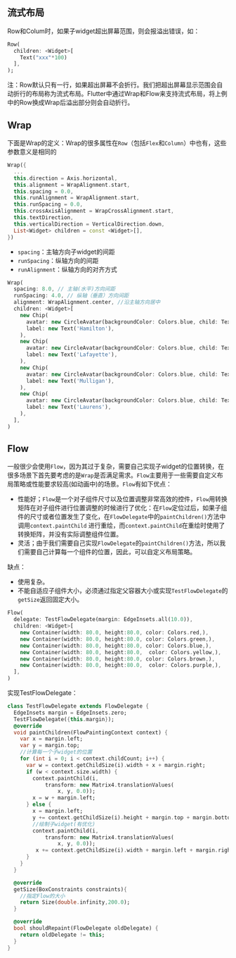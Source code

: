 ## 流式布局

Row和Colum时，如果子widget超出屏幕范围，则会报溢出错误，如：

```dart
Row(
  children: <Widget>[
    Text("xxx"*100)
  ],
);
```

注：Row默认只有一行，如果超出屏幕不会折行。我们把超出屏幕显示范围会自动折行的布局称为流式布局。Flutter中通过Wrap和Flow来支持流式布局，将上例中的Row换成Wrap后溢出部分则会自动折行。



## Wrap

下面是Wrap的定义：Wrap的很多属性在`Row`（包括`Flex`和`Column`）中也有，这些参数意义是相同的

```dart
Wrap({
  ...
  this.direction = Axis.horizontal,
  this.alignment = WrapAlignment.start,
  this.spacing = 0.0,
  this.runAlignment = WrapAlignment.start,
  this.runSpacing = 0.0,
  this.crossAxisAlignment = WrapCrossAlignment.start,
  this.textDirection,
  this.verticalDirection = VerticalDirection.down,
  List<Widget> children = const <Widget>[],
})
```

- `spacing`：主轴方向子widget的间距
- `runSpacing`：纵轴方向的间距
- `runAlignment`：纵轴方向的对齐方式

```dart
Wrap(
  spacing: 8.0, // 主轴(水平)方向间距
  runSpacing: 4.0, // 纵轴（垂直）方向间距
  alignment: WrapAlignment.center, //沿主轴方向居中
  children: <Widget>[
    new Chip(
      avatar: new CircleAvatar(backgroundColor: Colors.blue, child: Text('A')),
      label: new Text('Hamilton'),
    ),
    new Chip(
      avatar: new CircleAvatar(backgroundColor: Colors.blue, child: Text('M')),
      label: new Text('Lafayette'),
    ),
    new Chip(
      avatar: new CircleAvatar(backgroundColor: Colors.blue, child: Text('H')),
      label: new Text('Mulligan'),
    ),
    new Chip(
      avatar: new CircleAvatar(backgroundColor: Colors.blue, child: Text('J')),
      label: new Text('Laurens'),
    ),
  ],
)
```



## Flow

一般很少会使用`Flow`，因为其过于复杂，需要自己实现子widget的位置转换，在很多场景下首先要考虑的是`Wrap`是否满足需求。`Flow`主要用于一些需要自定义布局策略或性能要求较高(如动画中)的场景。`Flow`有如下优点：

- 性能好；`Flow`是一个对子组件尺寸以及位置调整非常高效的控件，`Flow`用转换矩阵在对子组件进行位置调整的时候进行了优化：在`Flow`定位过后，如果子组件的尺寸或者位置发生了变化，在`FlowDelegate`中的`paintChildren()`方法中调用`context.paintChild` 进行重绘，而`context.paintChild`在重绘时使用了转换矩阵，并没有实际调整组件位置。
- 灵活；由于我们需要自己实现`FlowDelegate`的`paintChildren()`方法，所以我们需要自己计算每一个组件的位置，因此，可以自定义布局策略。

缺点：

- 使用复杂。
- 不能自适应子组件大小，必须通过指定父容器大小或实现`TestFlowDelegate`的`getSize`返回固定大小。

```dart
Flow(
  delegate: TestFlowDelegate(margin: EdgeInsets.all(10.0)),
  children: <Widget>[
    new Container(width: 80.0, height:80.0, color: Colors.red,),
    new Container(width: 80.0, height:80.0, color: Colors.green,),
    new Container(width: 80.0, height:80.0, color: Colors.blue,),
    new Container(width: 80.0, height:80.0,  color: Colors.yellow,),
    new Container(width: 80.0, height:80.0, color: Colors.brown,),
    new Container(width: 80.0, height:80.0,  color: Colors.purple,),
  ],
)
```

实现TestFlowDelegate：

```dart
class TestFlowDelegate extends FlowDelegate {
  EdgeInsets margin = EdgeInsets.zero;
  TestFlowDelegate({this.margin});
  @override
  void paintChildren(FlowPaintingContext context) {
    var x = margin.left;
    var y = margin.top;
    //计算每一个子widget的位置  
    for (int i = 0; i < context.childCount; i++) {
      var w = context.getChildSize(i).width + x + margin.right;
      if (w < context.size.width) {
        context.paintChild(i,
            transform: new Matrix4.translationValues(
                x, y, 0.0));
        x = w + margin.left;
      } else {
        x = margin.left;
        y += context.getChildSize(i).height + margin.top + margin.bottom;
        //绘制子widget(有优化)  
        context.paintChild(i,
            transform: new Matrix4.translationValues(
                x, y, 0.0));
         x += context.getChildSize(i).width + margin.left + margin.right;
      }
    }
  }

  @override
  getSize(BoxConstraints constraints){
    //指定Flow的大小  
    return Size(double.infinity,200.0);
  }

  @override
  bool shouldRepaint(FlowDelegate oldDelegate) {
    return oldDelegate != this;
  }
}
```
